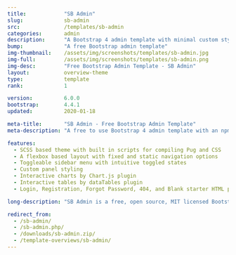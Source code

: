 ```yaml
---
title:            "SB Admin"
slug:             sb-admin
src:              /templates/sb-admin
categories:       admin
description:      "A Bootstrap 4 admin template with minimal custom styling and an advanced development environment - a perfect starter template for building web apps, dashboards, and admin panels"
bump:             "A free Bootstrap admin template"
img-thumbnail:    /assets/img/screenshots/templates/sb-admin.jpg
img-full:         /assets/img/screenshots/templates/sb-admin.png
img-desc:         "Free Bootstrap Admin Template - SB Admin"
layout:		      overview-theme
type:             template
rank:             1

version:          6.0.0
bootstrap:        4.4.1
updated:          2020-01-18

meta-title:       "SB Admin - Free Bootstrap Admin Template"
meta-description: "A free to use Bootstrap 4 admin template with an npm based workflow environment included. A perfect boilerplate template for creating web apps and dashboard UI's."

features:
  - SCSS based theme with built in scripts for compiling Pug and CSS
  - A flexbox based layout with fixed and static navigation options
  - Toggleable sidebar menu with intuitive toggled states
  - Custom panel styling
  - Interactive charts by Chart.js plugin
  - Interactive tables by dataTables plugin
  - Login, Registration, Forgot Password, 404, and Blank starter HTML pages

long-description: "SB Admin is a free, open source, MIT licensed Bootstrap admin template. This template uses the default Bootstrap 4 styles along with a variety of plugins to create a powerful framework for creating admin panels, web apps, or dashboard UI's for your next project."

redirect_from:
  - /sb-admin/
  - /sb-admin.php/
  - /downloads/sb-admin.zip/
  - /template-overviews/sb-admin/
---
```


